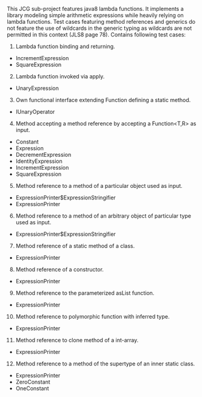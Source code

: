 This JCG sub-project features java8 lambda functions. It implements a library modeling simple arithmetic expressions while heavily relying on lambda functions. Test cases featuring method references and generics do not feature the use of wildcards in the generic typing as wildcards are not permitted in this context (JLS8 page 78).
Contains following test cases:

1. Lambda function binding and returning.  
  - IncrementExpression  
  - SquareExpression  
2. Lambda function invoked via apply.  
  - UnaryExpression  
3. Own functional interface extending Function defining a static method.  
  - IUnaryOperator  
4. Method accepting a method reference by accepting a Function<T,R> as input.  
  - Constant  
  - Expression  
  - DecrementExpression  
  - IdentityExpression  
  - IncrementExpression  
  - SquareExpression  
5. Method reference to a method of a particular object used as input.  
  - ExpressionPrinter$ExpressionStringifier  
  - ExpressionPrinter  
6. Method reference to a method of an arbitrary object of particular type used as input.  
  - ExpressionPrinter$ExpressionStringifier  
7. Method reference of a static method of a class.  
  - ExpressionPrinter  
8. Method reference of a constructor.  
  - ExpressionPrinter  
9. Method reference to the parameterized asList function.  
  - ExpressionPrinter  
10. Method reference to polymorphic function with inferred type.  
  - ExpressionPrinter  
11. Method reference to clone method of a int-array.  
  - ExpressionPrinter  
12. Method reference to a method of the supertype of an inner static class.  
  - ExpressionPrinter  
  - ZeroConstant  
  - OneConstant  